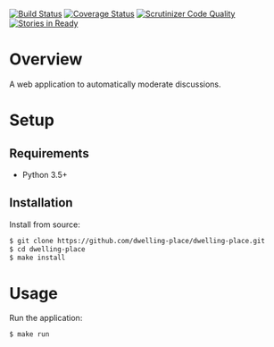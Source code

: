 [![Build Status](http://img.shields.io/travis/dwelling-place/dwelling-place/master.svg)](https://travis-ci.org/dwelling-place/dwelling-place)
[![Coverage Status](http://img.shields.io/coveralls/dwelling-place/dwelling-place/master.svg)](https://coveralls.io/r/dwelling-place/dwelling-place)
[![Scrutinizer Code Quality](http://img.shields.io/scrutinizer/g/dwelling-place/dwelling-place.svg)](https://scrutinizer-ci.com/g/dwelling-place/dwelling-place/?branch=master)
[![Stories in Ready](https://img.shields.io/waffle/label/dwelling-place/dwelling-place/ready.svg)](http://waffle.io/dwelling-place/dwelling-place)

# Overview

A web application to automatically moderate discussions.

# Setup

## Requirements

* Python 3.5+

## Installation

Install from source:

```sh
$ git clone https://github.com/dwelling-place/dwelling-place.git
$ cd dwelling-place
$ make install
```

# Usage

Run the application:

```sh
$ make run
```
